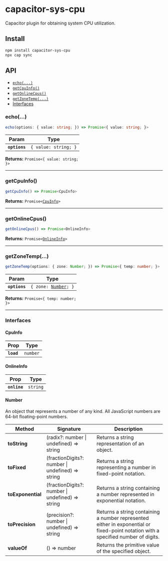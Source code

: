 # capacitor-sys-cpu

Capacitor plugin for obtaining system CPU utilization.

## Install

```bash
npm install capacitor-sys-cpu
npx cap sync
```

## API

<docgen-index>

* [`echo(...)`](#echo)
* [`getCpuInfo()`](#getcpuinfo)
* [`getOnlineCpus()`](#getonlinecpus)
* [`getZoneTemp(...)`](#getzonetemp)
* [Interfaces](#interfaces)

</docgen-index>

<docgen-api>
<!--Update the source file JSDoc comments and rerun docgen to update the docs below-->

### echo(...)

```typescript
echo(options: { value: string; }) => Promise<{ value: string; }>
```

| Param         | Type                            |
| ------------- | ------------------------------- |
| **`options`** | <code>{ value: string; }</code> |

**Returns:** <code>Promise&lt;{ value: string; }&gt;</code>

--------------------


### getCpuInfo()

```typescript
getCpuInfo() => Promise<CpuInfo>
```

**Returns:** <code>Promise&lt;<a href="#cpuinfo">CpuInfo</a>&gt;</code>

--------------------


### getOnlineCpus()

```typescript
getOnlineCpus() => Promise<OnlineInfo>
```

**Returns:** <code>Promise&lt;<a href="#onlineinfo">OnlineInfo</a>&gt;</code>

--------------------


### getZoneTemp(...)

```typescript
getZoneTemp(options: { zone: Number; }) => Promise<{ temp: number; }>
```

| Param         | Type                                                 |
| ------------- | ---------------------------------------------------- |
| **`options`** | <code>{ zone: <a href="#number">Number</a>; }</code> |

**Returns:** <code>Promise&lt;{ temp: number; }&gt;</code>

--------------------


### Interfaces


#### CpuInfo

| Prop       | Type                |
| ---------- | ------------------- |
| **`load`** | <code>number</code> |


#### OnlineInfo

| Prop         | Type                |
| ------------ | ------------------- |
| **`online`** | <code>string</code> |


#### Number

An object that represents a number of any kind. All JavaScript numbers are 64-bit floating-point numbers.

| Method            | Signature                                           | Description                                                                                                                       |
| ----------------- | --------------------------------------------------- | --------------------------------------------------------------------------------------------------------------------------------- |
| **toString**      | (radix?: number \| undefined) =&gt; string          | Returns a string representation of an object.                                                                                     |
| **toFixed**       | (fractionDigits?: number \| undefined) =&gt; string | Returns a string representing a number in fixed-point notation.                                                                   |
| **toExponential** | (fractionDigits?: number \| undefined) =&gt; string | Returns a string containing a number represented in exponential notation.                                                         |
| **toPrecision**   | (precision?: number \| undefined) =&gt; string      | Returns a string containing a number represented either in exponential or fixed-point notation with a specified number of digits. |
| **valueOf**       | () =&gt; number                                     | Returns the primitive value of the specified object.                                                                              |

</docgen-api>
